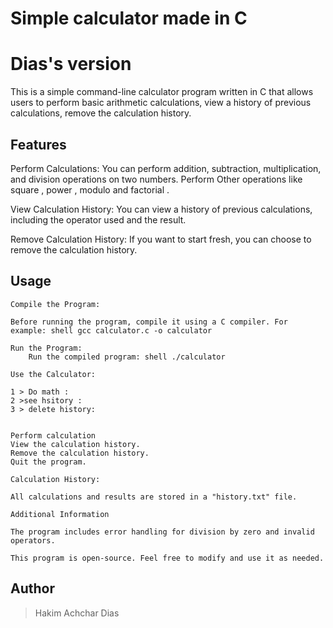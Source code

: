 # Simple calculator made in C
# Dias's version                                    
This is a simple command-line calculator program written in C that allows users to perform basic arithmetic calculations, view a history of previous calculations, remove the calculation history.
## Features

Perform Calculations: You can perform addition, subtraction, multiplication, and  division operations on two numbers.
Perform Other operations like square , power , modulo and factorial .

View Calculation History: You can view a history of previous calculations, including the operator used and the result.

Remove Calculation History: If you want to start fresh, you can choose to remove the calculation history.

## Usage

    Compile the Program:

    Before running the program, compile it using a C compiler. For example: shell gcc calculator.c -o calculator

    Run the Program:
        Run the compiled program: shell ./calculator

    Use the Calculator:

    1 > Do math :
    2 >see hsitory :
    3 > delete history:


    Perform calculation
    View the calculation history.
    Remove the calculation history.
    Quit the program.

    Calculation History:

    All calculations and results are stored in a "history.txt" file.

    Additional Information

    The program includes error handling for division by zero and invalid operators.

    This program is open-source. Feel free to modify and use it as needed.

## Author

 > Hakim 
 > Achchar
 > Dias

